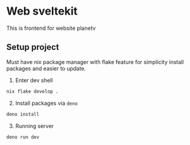 # Web sveltekit

This is frontend for website planetv

## Setup project

Must have nix package manager with flake feature for simplicity install packages and easier to update.

1. Enter dev shell

```sh
nix flake develop .
```

2. Install packages via `deno`

```sh
deno install
```

3. Running server

```sh
deno run dev
```
